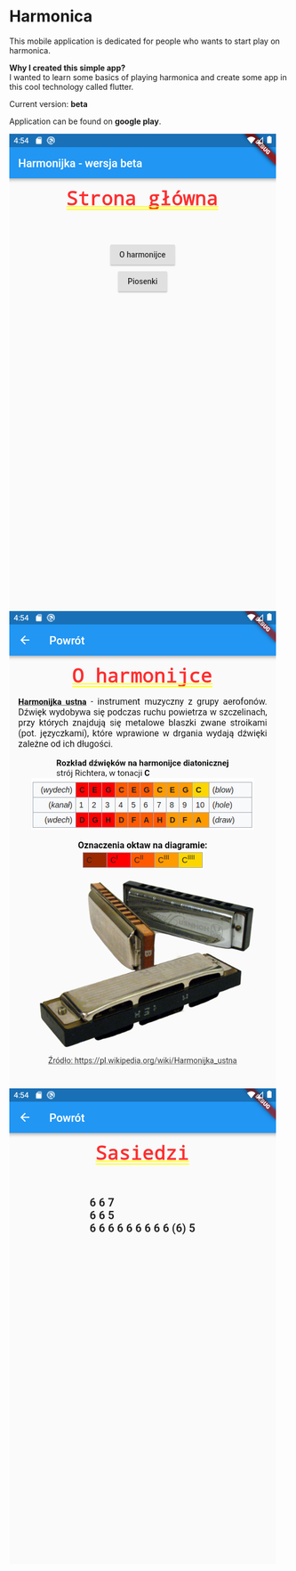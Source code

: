 # Harmonica

This mobile application is dedicated for people who wants to start play on harmonica.

<b>Why I created this simple app?</b><br>
I wanted to learn some basics of playing harmonica and create some app in this cool
technology called flutter.

Current version: <b>beta</b>

Application can be found on <b>google play</b>.
 
![ScreenShot](screens/home.png)
![ScreenShot](screens/aboutHarmonica.png)
![ScreenShot](screens/song.png)